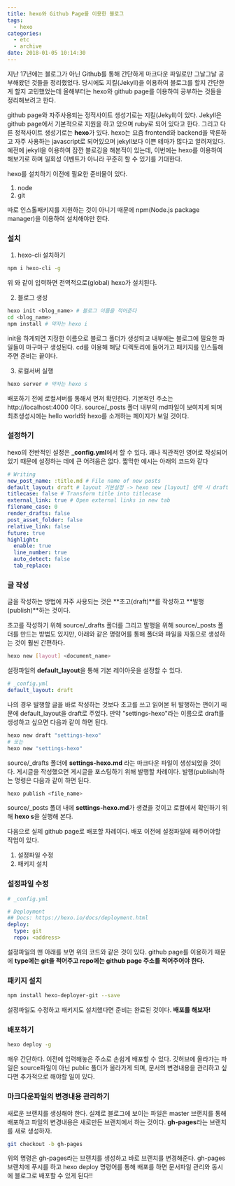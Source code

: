 ```yaml
---
title: hexo와 Github Page를 이용한 블로그
tags:
  - hexo
categories:
  - etc
  - archive
date: 2018-01-05 10:14:30
---
```



지난 17년에는 블로그가 아닌 Github를 통해 간단하게 마크다운 파일로만 그날그날 공부해왔던 것들을 정리했었다.
당시에도 지킬(Jekyll)을 이용하여 블로그를 할지 간단한게 할지 고민했었는데 올해부터는 hexo와 github page를 이용하여 공부하는 것들을 정리해보려고 한다.

github page와 자주사용되는 정적사이트 생성기로는 지킬(Jekyll)이 있다. Jekyll은 github page에서 기본적으로 지원을 하고 있으며 ruby로 되어 있다고 한다. 그리고 다른 정적사이트 생성기로는 **hexo**가 있다. hexo는 요즘 frontend와 backend을 막론하고 자주 사용하는 javascript로 되어있으며 jekyll보다 이쁜 테마가 많다고 알려져있다. 예전에 jekyll을 이용하여 잠깐 블로깅을 해본적이 있는데, 이번에는 hexo를 이용하여 해보기로 하며 일회성 이벤트가 아니라 꾸준히 할 수 있기를 기대한다.

hexo를 설치하기 이전에 필요한 준비물이 있다.
1. node
2. git

따로 인스톨패키지를 지원하는 것이 아니기 때문에 npm(Node.js package manager)을 이용하여 설치해야만 한다.

### 설치
1. hexo-cli 설치하기
~~~bash
npm i hexo-cli -g
~~~
  위 와 같이 입력하면 전역적으로(global) hexo가 설치된다.
  
2. 블로그 생성 
~~~bash
hexo init <blog_name> # 블로그 이름을 적어준다
cd <blog_name>
npm install # 약자는 hexo i
~~~
  init을 하게되면 지정한 이름으로 블로그 폴더가 생성되고 내부에는 블로그에 필요한 파일들이 마구마구 생성된다.
  cd를 이용해 해당 디렉토리에 들어가고 패키지를 인스톨해주면 준비는 끝이다.

3. 로컬서버 실행
~~~bash
hexo server # 약자는 hexo s
~~~
  배포하기 전에 로컬서버를 통해서 먼저 확인한다. 기본적인 주소는 http://localhost:4000 이다. 
  source/_posts 폴더 내부의 md파일이 보여지게 되며 최초생성시에는 hello world와 hexo를 소개하는 페이지가 보일 것이다.


### 설정하기
hexo의 전반적인 설정은 **_config.yml**에서 할 수 있다. 꽤나 직관적인 영어로 작성되어 있기 때문에 설정하는 데에 큰 어려움은 없다. 짧막한 예시는 아래의 코드와 같다
~~~yml
# Writing
new_post_name: :title.md # File name of new posts
default_layout: draft # layout 기본설정 -> hexo new [layout] 생략 시 draft 모드가 기본값이다
titlecase: false # Transform title into titlecase
external_link: true # Open external links in new tab
filename_case: 0
render_drafts: false
post_asset_folder: false
relative_link: false
future: true
highlight:
  enable: true
  line_number: true
  auto_detect: false
  tab_replace:
~~~

### 글 작성
글을 작성하는 방법에 자주 사용되는 것은 **초고(draft)**를 작성하고 **발행(publish)**하는 것이다.

초고를 작성하기 위해 source/\_drafts 폴더를 그리고 발행을 위해 source/\_posts 폴더를 만드는 방법도 있지만, 아래와 같은 명령어를 통해 폴더와 파일을 자동으로 생성하는 것이 훨씬 간편하다.
~~~bash
hexo new [layout] <document_name>
~~~

설정파일의 **default_layout**을 통해 기본 레이아웃을 설정할 수 있다.

~~~yml
# _config.yml
default_layout: draft
~~~

나의 경우 발행할 글을 바로 작성하는 것보다 초고를 쓰고 읽어본 뒤 발행하는 편이기 때문에 default_layout을 draft로 주었다. 만약 "settings-hexo"라는 이름으로 draft를 생성하고 싶으면 다음과 같이 하면 된다.
~~~bash
hexo new draft "settings-hexo"
# 또는
hexo new "settings-hexo"
~~~

source/_drafts 폴더에 **settings-hexo.md** 라는 마크다운 파일이 생성되었을 것이다. 게시글을 작성했으면 게시글을 포스팅하기 위해 발행할 차례이다. 발행(publish)하는 명령은 다음과 같이 하면 된다.
~~~bash
hexo publish <file_name>
~~~
source/_posts 폴더 내에 **settings-hexo.md**가 생겼을 것이고 로컬에서 확인하기 위해 **hexo s**을 실행해 본다.

다음으로 실제 github page로 배포할 차례이다. 배포 이전에 설정파일에 해주어야할 작업이 있다.
1. 설정파일 수정
2. 패키지 설치

### 설정파일 수정
~~~yml
# _config.yml

# Deployment
## Docs: https://hexo.io/docs/deployment.html
deploy: 
  type: git
  repo: <address>
~~~
설정파일의 맨 아래를 보면 위의 코드와 같은 것이 있다. github page를 이용하기 때문에 **type에는 git을 적어주고 repo에는 github page 주소를 적어주어야 한다.** 

### 패키지 설치
~~~bash
npm install hexo-deployer-git --save
~~~

설정파일도 수정하고 패키지도 설치했다면 준비는 완료된 것이다. **배포를 해보자!**

### 배포하기
~~~bash
hexo deploy -g
~~~
매우 간단하다. 이전에 입력해놓은 주소로 손쉽게 배포할 수 있다. 깃허브에 올라가는 파일은 source파일이 아닌 public 폴더가 올라가게 되며, 문서의 변경내용을 관리하고 싶다면 추가적으로 해야할 일이 있다.

### 마크다운파일의 변경내용 관리하기
새로운 브랜치를 생성해야 한다. 실제로 블로그에 보이는 파일은 master 브랜치를 통해 배포하고 파일의 변경내용은 새로만든 브랜치에서 하는 것이다. **gh-pages**라는 브랜치를 새로 생성하자.
~~~bash
git checkout -b gh-pages
~~~
위의 명령은 gh-pages라는 브랜치를 생성하고 바로 브랜치를 변경해준다. gh-pages 브랜치에 푸시를 하고 hexo deploy 명령어를 통해 배포를 하면 문서파일 관리와 동시에 블로그로 배포할 수 있게 된다!!